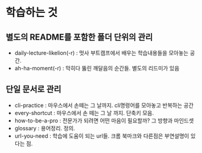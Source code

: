 # 학습하는 것

## 별도의 README를 포함한 폴더 단위의 관리

- daily-lecture-likelion(-r) : 멋사 부트캠프에서 배우는 학습내용들을 모아놓는 공간.
- ah-ha-moment(-r) : 막히다 뚫린 깨달음의 순간들. 별도의 리드미가 있음

## 단일 문서로 관리

- cli-practice : 마우스에서 손떼는 그 날까지. cli명령어를 모아놓고 반복하는 공간
- every-shortcut : 마우스에서 손 떼는 그 날 까지. 단축키 모음.
- how-to-be-a-pro : 전문가가 되려면 어떤 마음이 필요할까? 그 방향과 마인드셋
- glossary : 용어정리. 정의.
- url-you-need : 학습에 도움이 되는 url들. 크롬 북마크와 다른점은 부연설명이 있다는 점.
